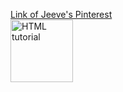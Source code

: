 <a href="https://www.pinterest.ph/jibilen/jibs-gallery/" target="_blank">Link of Jeeve's Pinterest</a>
<br>
<a href="default.asp">
<img src="https://upload.wikimedia.org/wikipedia/commons/5/5f/Kolmården_Wolf.jpg" alt="HTML tutorial" style="width:100px;height:100px;">
</a>
